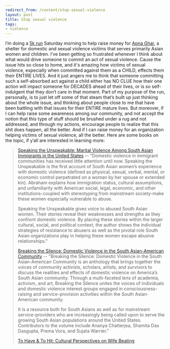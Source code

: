 ```yaml
---
redirect_from: /content/stop-sexual-violence
layout: post
title: Stop sexual violence
tags:
- violence
---
```

I’m doing a [5k run](http://www.stepouttostopabuse.kintera.org/nikhil) Saturday morning to help raise money for [Apna Ghar](http://www.apnaghar.org/), a shelter for domestic and sexual violence victims that serves primarily Asian women and children. I’ve been getting so frustrated whenever I think about what would drive someone to commit an act of sexual violence. Cause the issue hits so close to home, and it's amazing how victims of sexual violence, especially when committed against them as a CHILD, effects them their ENTIRE LIVES. And it just angers me to think that someone committing such a self-absorbed act against a child either has NO CLUE how their one action will impact someone for DECADES ahead of their lives, or is so self-indulgent that they don’t care in that moment. Part of my purpose of the run, personally, is to just let off some of that steam that’s built up just thinking about the whole issue, and thinking about people close to me that have been battling with that issues for their ENTIRE mature lives. But moreover, if I can help raise some awareness among our community, and not accept the notion that this type of stuff should be brushed under a rug and not addressed, and through my actions, encourage people to realize that this shit does happen, all the better. And if I can raise money for an organization helping victims of sexual violence, all the better. Here are some books on the topic, if y’all are interested in learning more:

> 
> [Speaking the Unspeakable: Marital Violence Among South Asian Immigrants in the United States](http://www.amazon.com/exec/obidos/redirect?path=ASIN/0813527937&link_code=as2&camp=1789&tag=nikhiltrivedi-20&creative=9325) -- "Domestic violence in immigrant communities has received little attention until now. Speaking the Unspeakable is the first account of South Asian women’s experience with domestic violence (defined as physical, sexual, verbal, mental, or economic control perpetrated on a woman by her spouse or extended kin). Abraham explains how immigration status, cultural assumptions, and unfamiliarity with American social, legal, economic, and other institutions-coupled with stereotyping from mainstream society-make these women especially vulnerable to abuse.
> 
> Speaking the Unspeakable gives voice to abused South Asian women. Their stories reveal their weaknesses and strengths as they confront domestic violence. By placing these stories within the larger cultural, social, and political context, the author shows the individual strategies of resistance to abusers as well as the pivotal role South Asian organizations play in helping these women escape abusive relationships."
> 
> [Breaking the Silence: Domestic Violence in the South Asian-American Community](http://www.amazon.com/exec/obidos/redirect?path=ASIN/0738843431&link_code=as2&camp=1789&tag=nikhiltrivedi-20&creative=9325) -- "Breaking the Silence: Domestic Violence in the South Asian-American Community is an anthology that brings together the voices of community activists, scholars, artists, and survivors to discuss the realities and effects of domestic violence on America’s South Asian community. Through a multi-faceted lens of academia, activism, and art, Breaking the Silence unites the voices of individuals and domestic violence interest groups engaged in consciousness-raising and service-provision activities within the South Asian-American community.
> 
> It is a resource both for South Asians as well as for mainstream service-providers who are increasingly being called upon to serve the growing South Asian populations around the United States. Contributors to the volume include Ananya Chatterjea, Shamita Das Dasgupta, Prema Vora, and Sujata Warrier."
> 
> [To Have & To Hit: Cultural Perspectives on Wife Beating](http://www.amazon.com/exec/obidos/redirect?path=ASIN/0252067975&link_code=as2&camp=1789&tag=nikhiltrivedi-20&creative=9325)
> 
